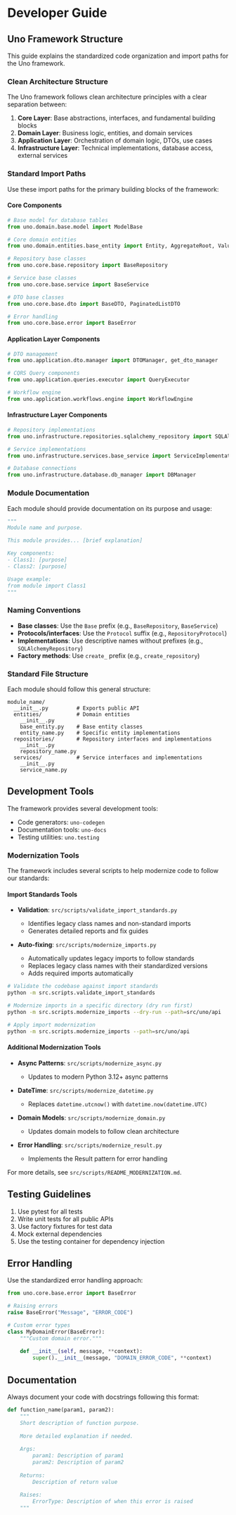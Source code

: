 
# Developer Guide

## Uno Framework Structure

This guide explains the standardized code organization and import paths for the Uno framework.

### Clean Architecture Structure

The Uno framework follows clean architecture principles with a clear separation between:

1. **Core Layer**: Base abstractions, interfaces, and fundamental building blocks
2. **Domain Layer**: Business logic, entities, and domain services  
3. **Application Layer**: Orchestration of domain logic, DTOs, use cases
4. **Infrastructure Layer**: Technical implementations, database access, external services

### Standard Import Paths

Use these import paths for the primary building blocks of the framework:

#### Core Components

```python
# Base model for database tables
from uno.domain.base.model import ModelBase

# Core domain entities
from uno.domain.entities.base_entity import Entity, AggregateRoot, ValueObject

# Repository base classes
from uno.core.base.repository import BaseRepository

# Service base classes  
from uno.core.base.service import BaseService

# DTO base classes
from uno.core.base.dto import BaseDTO, PaginatedListDTO

# Error handling
from uno.core.base.error import BaseError
```

#### Application Layer Components

```python
# DTO management
from uno.application.dto.manager import DTOManager, get_dto_manager

# CQRS Query components
from uno.application.queries.executor import QueryExecutor

# Workflow engine
from uno.application.workflows.engine import WorkflowEngine
```

#### Infrastructure Layer Components

```python
# Repository implementations  
from uno.infrastructure.repositories.sqlalchemy_repository import SQLAlchemyRepository

# Service implementations
from uno.infrastructure.services.base_service import ServiceImplementation

# Database connections
from uno.infrastructure.database.db_manager import DBManager
```

### Module Documentation

Each module should provide documentation on its purpose and usage:

```python
"""
Module name and purpose.

This module provides... [brief explanation]

Key components:
- Class1: [purpose]
- Class2: [purpose]

Usage example:
from module import Class1
"""
```

### Naming Conventions

- **Base classes**: Use the `Base` prefix (e.g., `BaseRepository`, `BaseService`)
- **Protocols/interfaces**: Use the `Protocol` suffix (e.g., `RepositoryProtocol`)
- **Implementations**: Use descriptive names without prefixes (e.g., `SQLAlchemyRepository`)
- **Factory methods**: Use `create_` prefix (e.g., `create_repository`)

### Standard File Structure

Each module should follow this general structure:

```
module_name/
  __init__.py         # Exports public API
  entities/           # Domain entities
    __init__.py
    base_entity.py    # Base entity classes  
    entity_name.py    # Specific entity implementations
  repositories/       # Repository interfaces and implementations  
    __init__.py
    repository_name.py
  services/           # Service interfaces and implementations
    __init__.py
    service_name.py
```

## Development Tools

The framework provides several development tools:

- Code generators: `uno-codegen`
- Documentation tools: `uno-docs`
- Testing utilities: `uno.testing`

### Modernization Tools

The framework includes several scripts to help modernize code to follow our standards:

#### Import Standards Tools

- **Validation**: `src/scripts/validate_import_standards.py`
  - Identifies legacy class names and non-standard imports
  - Generates detailed reports and fix guides
  
- **Auto-fixing**: `src/scripts/modernize_imports.py`
  - Automatically updates legacy imports to follow standards
  - Replaces legacy class names with their standardized versions
  - Adds required imports automatically
  
```bash
# Validate the codebase against import standards
python -m src.scripts.validate_import_standards

# Modernize imports in a specific directory (dry run first)
python -m src.scripts.modernize_imports --dry-run --path=src/uno/api

# Apply import modernization
python -m src.scripts.modernize_imports --path=src/uno/api
```

#### Additional Modernization Tools

- **Async Patterns**: `src/scripts/modernize_async.py`
  - Updates to modern Python 3.12+ async patterns
  
- **DateTime**: `src/scripts/modernize_datetime.py`
  - Replaces `datetime.utcnow()` with `datetime.now(datetime.UTC)`
  
- **Domain Models**: `src/scripts/modernize_domain.py`
  - Updates domain models to follow clean architecture
  
- **Error Handling**: `src/scripts/modernize_result.py`
  - Implements the Result pattern for error handling

For more details, see `src/scripts/README_MODERNIZATION.md`.

## Testing Guidelines

1. Use pytest for all tests
2. Write unit tests for all public APIs
3. Use factory fixtures for test data
4. Mock external dependencies
5. Use the testing container for dependency injection

## Error Handling

Use the standardized error handling approach:

```python
from uno.core.base.error import BaseError

# Raising errors
raise BaseError("Message", "ERROR_CODE")

# Custom error types
class MyDomainError(BaseError):
    """Custom domain error."""
    
    def __init__(self, message, **context):
        super().__init__(message, "DOMAIN_ERROR_CODE", **context)
```

## Documentation

Always document your code with docstrings following this format:

```python
def function_name(param1, param2):
    """
    Short description of function purpose.
    
    More detailed explanation if needed.
    
    Args:
        param1: Description of param1
        param2: Description of param2
        
    Returns:
        Description of return value
        
    Raises:
        ErrorType: Description of when this error is raised
    """
```